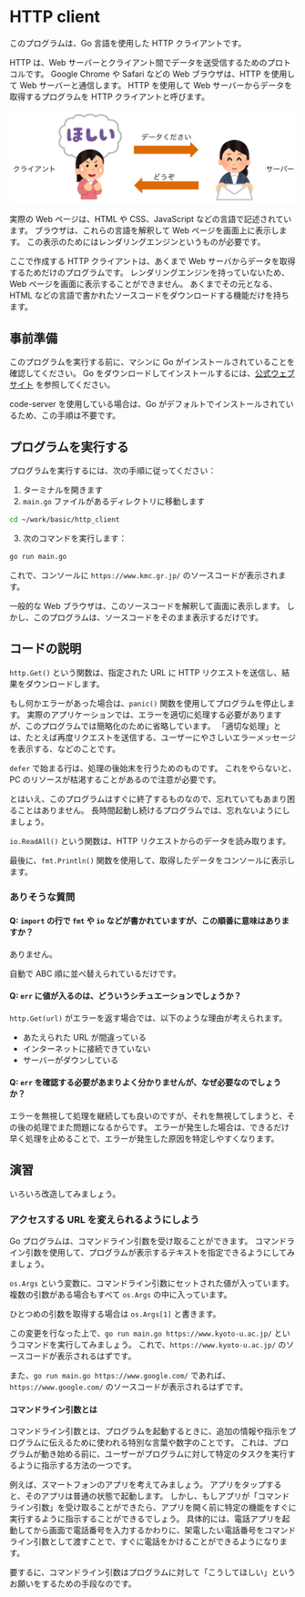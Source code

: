 # HTTP client

このプログラムは、Go 言語を使用した HTTP クライアントです。

HTTP は、Web サーバーとクライアント間でデータを送受信するためのプロトコルです。
Google Chrome や Safari などの Web ブラウザは、HTTP を使用して Web サーバーと通信します。
HTTP を使用して Web サーバーからデータを取得するプログラムを HTTP クライアントと呼びます。

![images/http.jpg](images/http.jpg)

実際の Web ページは、HTML や CSS、JavaScript などの言語で記述されています。
ブラウザは、これらの言語を解釈して Web ページを画面上に表示します。
この表示のためにはレンダリングエンジンというものが必要です。

ここで作成する HTTP クライアントは、あくまで Web サーバからデータを取得するためだけのプログラムです。
レンダリングエンジンを持っていないため、Web ページを画面に表示することができません。
あくまでその元となる、HTML などの言語で書かれたソースコードをダウンロードする機能だけを持ちます。

## 事前準備

このプログラムを実行する前に、マシンに Go がインストールされていることを確認してください。
Go をダウンロードしてインストールするには、[公式ウェブサイト](https://golang.org/) を参照してください。

code-server を使用している場合は、Go がデフォルトでインストールされているため、この手順は不要です。

## プログラムを実行する

プログラムを実行するには、次の手順に従ってください：

1. ターミナルを開きます
1. `main.go` ファイルがあるディレクトリに移動します

```bash
cd ~/work/basic/http_client
```

3. 次のコマンドを実行します：

```bash
go run main.go
```

これで、コンソールに `https://www.kmc.gr.jp/` のソースコードが表示されます。

一般的な Web ブラウザは、このソースコードを解釈して画面に表示します。
しかし、このプログラムは、ソースコードをそのまま表示するだけです。

## コードの説明

`http.Get()` という関数は、指定された URL に HTTP リクエストを送信し、結果をダウンロードします。

もし何かエラーがあった場合は、`panic()` 関数を使用してプログラムを停止します。
実際のアプリケーションでは、エラーを適切に処理する必要がありますが、このプログラムでは簡略化のために省略しています。
「適切な処理」とは、たとえば再度リクエストを送信する、ユーザーにやさしいエラーメッセージを表示する、などのことです。

`defer` で始まる行は、処理の後始末を行うためのものです。
これをやらないと、PC のリソースが枯渇することがあるので注意が必要です。

とはいえ、このプログラムはすぐに終了するものなので、忘れていてもあまり困ることはありません。
長時間起動し続けるプログラムでは、忘れないようにしましょう。

`io.ReadAll()` という関数は、HTTP リクエストからのデータを読み取ります。

最後に、`fmt.Println()` 関数を使用して、取得したデータをコンソールに表示します。

### ありそうな質問

#### Q: `import` の行で `fmt` や `io` などが書かれていますが、この順番に意味はありますか？

ありません。

自動で ABC 順に並べ替えられているだけです。

#### Q: `err` に値が入るのは、どういうシチュエーションでしょうか？

`http.Get(url)` がエラーを返す場合では、以下のような理由が考えられます。

- あたえられた URL が間違っている
- インターネットに接続できていない
- サーバーがダウンしている

#### Q: `err` を確認する必要があまりよく分かりませんが、なぜ必要なのでしょうか？

エラーを無視して処理を継続しても良いのですが、それを無視してしまうと、その後の処理でまた問題になるからです。
エラーが発生した場合は、できるだけ早く処理を止めることで、エラーが発生した原因を特定しやすくなります。

## 演習

いろいろ改造してみましょう。

### アクセスする URL を変えられるようにしよう

Go プログラムは、コマンドライン引数を受け取ることができます。
コマンドライン引数を使用して、プログラムが表示するテキストを指定できるようにしてみましょう。

`os.Args` という変数に、コマンドライン引数にセットされた値が入っています。
複数の引数がある場合もすべて `os.Args` の中に入っています。

ひとつめの引数を取得する場合は `os.Args[1]` と書きます。

この変更を行なった上で、`go run main.go https://www.kyoto-u.ac.jp/` というコマンドを実行してみましょう。
これで、`https://www.kyoto-u.ac.jp/` のソースコードが表示されるはずです。

また、`go run main.go https://www.google.com/` であれば、`https://www.google.com/` のソースコードが表示されるはずです。

#### コマンドライン引数とは

コマンドライン引数とは、プログラムを起動するときに、追加の情報や指示をプログラムに伝えるために使われる特別な言葉や数字のことです。
これは、プログラムが動き始める前に、ユーザーがプログラムに対して特定のタスクを実行するように指示する方法の一つです。

例えば、スマートフォンのアプリを考えてみましょう。
アプリをタップすると、そのアプリは普通の状態で起動します。
しかし、もしアプリが「コマンドライン引数」を受け取ることができたら、アプリを開く前に特定の機能をすぐに実行するように指示することができるでしょう。
具体的には、電話アプリを起動してから画面で電話番号を入力するかわりに、架電したい電話番号をコマンドライン引数として渡すことで、すぐに電話をかけることができるようになります。

要するに、コマンドライン引数はプログラムに対して「こうしてほしい」というお願いをするための手段なのです。
